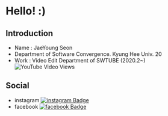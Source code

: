# Hello! :)
## Introduction
* Name : JaeYoung Seon<br>
* Department of Software Convergence. Kyung Hee Univ. 20<br>
* Work : Video Edit Department of SWTUBE (2020.2~)   ![YouTube Video Views](https://img.shields.io/youtube/views/cOQt56LOjdk?style=social)
## Social
* instagram [![instagram Badge](https://img.shields.io/badge/Instagram-E4405F?style=flat-square&logo=Instagram&logoColor=white&link=https://www.instagram.com/seon_jae_0/)](https://www.instagram.com/seon_jae_0/)
* facebook [![facebook Badge](https://img.shields.io/badge/Facebook-1877F2?style=flat-square&logo=Facebook&logoColor=white&link=https://www.facebook.com/profile.php?id=100045249120668)](https://www.facebook.com/profile.php?id=100045249120668)
<!--
**tjswodud/tjswodud** is a ✨ _special_ ✨ repository because its `README.md` (this file) appears on your GitHub profile.

Here are some ideas to get you started:

- 🔭 I’m currently working on ...
- 🌱 I’m currently learning ...
- 👯 I’m looking to collaborate on ...
- 🤔 I’m looking for help with ...
- 💬 Ask me about ...
- 📫 How to reach me: ...
- 😄 Pronouns: ...
- ⚡ Fun fact: ...
-->
